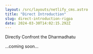 ```yaml
---
layout: /src/layouts/netlify_cms.astro
title: "Direct Introduction"
slug: direct-introduction-rigpa
date: 2024-03-30T14:02:15.292Z
---
```

Directly Confront the Dharmadhatu

...coming soon...